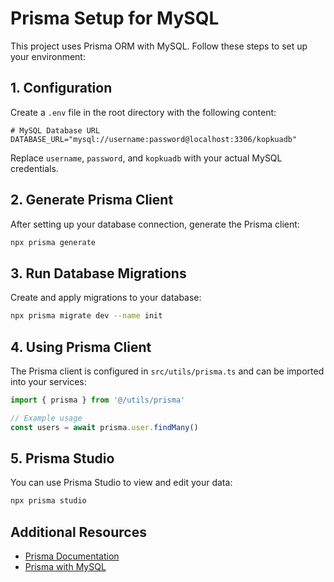 # Prisma Setup for MySQL

This project uses Prisma ORM with MySQL. Follow these steps to set up your environment:

## 1. Configuration

Create a `.env` file in the root directory with the following content:

```env
# MySQL Database URL
DATABASE_URL="mysql://username:password@localhost:3306/kopkuadb"
```

Replace `username`, `password`, and `kopkuadb` with your actual MySQL credentials.

## 2. Generate Prisma Client

After setting up your database connection, generate the Prisma client:

```bash
npx prisma generate
```

## 3. Run Database Migrations

Create and apply migrations to your database:

```bash
npx prisma migrate dev --name init
```

## 4. Using Prisma Client

The Prisma client is configured in `src/utils/prisma.ts` and can be imported into your services:

```typescript
import { prisma } from '@/utils/prisma'

// Example usage
const users = await prisma.user.findMany()
```

## 5. Prisma Studio

You can use Prisma Studio to view and edit your data:

```bash
npx prisma studio
```

## Additional Resources

- [Prisma Documentation](https://www.prisma.io/docs/)
- [Prisma with MySQL](https://www.prisma.io/docs/concepts/database-connectors/mysql)
